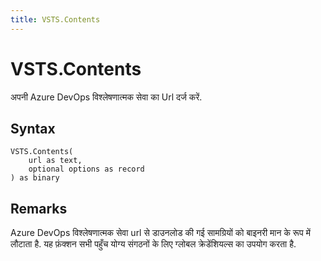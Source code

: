 ```yaml
---
title: VSTS.Contents
---
```


# VSTS.Contents


अपनी Azure DevOps विश्लेषणात्मक सेवा का Url दर्ज करें.


## Syntax

```powerquery
VSTS.Contents(
    url as text,
    optional options as record
) as binary
```


## Remarks

Azure DevOps विश्लेषणात्मक सेवा url से डाउनलोड की गई सामग्रियों को बाइनरी मान के रूप में लौटाता है. यह फ़ंक्शन सभी पहुँच योग्य संगठनों के लिए ग्लोबल क्रेडेंशियल्स का उपयोग करता है.


